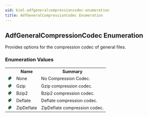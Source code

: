 ```yaml
---
uid: biml-adfgeneralcompressioncodec-enumeration
title: AdfGeneralCompressionCodec Enumeration
---
```


## AdfGeneralCompressionCodec Enumeration

<div class="LanguageSummary"><div class ="SummaryItem">Provides options for the compression codec of general files.</div></div>
<div class="EnumValueGroup">

### Enumeration Values

<table id="EnumValue" class="MemberList"><tbody><tr><th class="MemberTypeIconColumnHeader">&nbsp;</th><th class="MemberNameColumnHeader">Name</th><th class="MemberSummaryColumnHeader">Summary</th></tr><tr class="cd0"><td align="center" class="MemberTypeIcon"><img src="enumValue.png"></img></td><td class="MemberName">None</td><td class="MemberSummary"><div class ="SummaryItem">No Compression Codec.</div></td></tr><tr class="cd1"><td align="center" class="MemberTypeIcon"><img src="enumValue.png"></img></td><td class="MemberName">Gzip</td><td class="MemberSummary"><div class ="SummaryItem">Gzip compression codec.</div></td></tr><tr class="cd0"><td align="center" class="MemberTypeIcon"><img src="enumValue.png"></img></td><td class="MemberName">Bzip2</td><td class="MemberSummary"><div class ="SummaryItem">Bzip2 compression codec.</div></td></tr><tr class="cd1"><td align="center" class="MemberTypeIcon"><img src="enumValue.png"></img></td><td class="MemberName">Deflate</td><td class="MemberSummary"><div class ="SummaryItem">Deflate compression codec.</div></td></tr><tr class="cd0"><td align="center" class="MemberTypeIcon"><img src="enumValue.png"></img></td><td class="MemberName">ZipDeflate</td><td class="MemberSummary"><div class ="SummaryItem">ZipDeflate compression codec.</div></td></tr></tbody></table>
</div>
